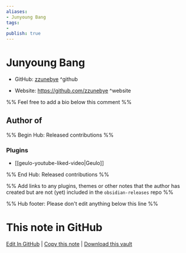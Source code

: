 ```yaml
---
aliases:
- Junyoung Bang
tags:
- 
publish: true
---
```


# Junyoung Bang

- GitHub: [zzunebye](https://github.com/zzunebye/) ^github
<!-- - Discord: `@` ^discord-->
- Website: <https://github.com/zzunebye> ^website
<!-- - [[Publish sites|Publish site]]: <https://> ^publish-->

%% Feel free to add a bio below this comment %%


## Author of

%% Begin Hub: Released contributions %%
### Plugins
- [[geulo-youtube-liked-video|Geulo]]

%% End Hub: Released contributions %%

%% Add links to any plugins, themes or other notes that the author has created but are not (yet) included in the `obsidian-releases` repo %%

<!--
### Unlisted plugins
-->

<!--
### Others
-->

<!--
## Sponsor this author
-->

<!-- - [[GitHub sponsors]]: [Sponsor @zzunebye on GitHub Sponsors](https://github.com/sponsors/zzunebye) ^github-sponsor-->
<!-- - [[Buy me a coffee]]: <https://> ^buy-me-a-coffee-->
<!-- - [[PayPal]]: <https://> ^paypal-->
<!-- - [[Patreon]]: <https://> ^patreon-->

<!--
## Follow this author
-->

<!-- - [[YouTube Channels|On YouTube]]: <https://> ^youtube-->
<!-- - Twitter: <https://> ^twitter-->
<!-- - ... -->

%% Hub footer: Please don't edit anything below this line %%

# This note in GitHub

<span class="git-footer">[Edit In GitHub](https://github.dev/obsidian-community/obsidian-hub/blob/main/01%20-%20Community/People/zzunebye.md "git-hub-edit-note") | [Copy this note](https://raw.githubusercontent.com/obsidian-community/obsidian-hub/main/01%20-%20Community/People/zzunebye.md "git-hub-copy-note") | [Download this vault](https://github.com/obsidian-community/obsidian-hub/archive/refs/heads/main.zip "git-hub-download-vault") </span>
